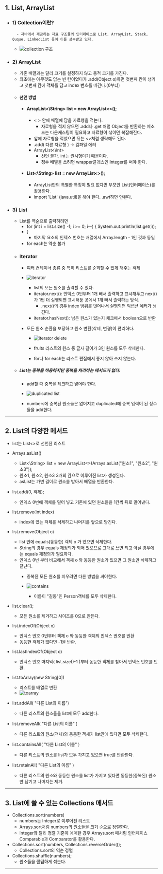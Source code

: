 ## 1. List, ArrayList
- ### 1) Collection이란?
		- 자바에서 제공하는 자료 구조들의 인터페이스로 List, ArrayList, Stack, Quque, LinkedList 등이 이를 상속받고 있다.
	- ![collection 구조](https://github.com/user-attachments/assets/b00aa6af-8627-4724-9e48-b60c20e6fea9)

- ### 2) ArrayList
	- 기존 배열과는 달리 크기를 설정하지 않고 동적 크기를 가진다.
	- 최초에는 아무것도 없는 빈 칸이었다가 .add(Object o)하면 첫번째 칸이 생기고 첫번째 칸에 객체를 담고 index 번호를 메긴다.(0부터)
	- #### 선언 방법
		- #### ArrayList<\String> list = new ArrayList<>();
			- < > 안에 배열에 담을 자료형을 적는다.
				- 자료형을 적지 않으면 .add나 .get 처럼 Object를 반환하는 메소드는 다운캐스팅이 필요하고 자료형이 섞이면 복잡해진다.
			- 앞에 자료형을 적었으면 뒤는 <>처럼 생략해도 된다.
			- .add( 다른 자료형 ) -> 컴파일 에러
			- ArrayList<\int>
				- 선언 불가. int는 원시형이기 때문이다.
				- 정수 배열을 쓰려면 wrapper클래스인 Integer를 써야 한다.
		- #### List<\String> list = new ArrayList<>();
			- ArrayList만의 특별한 특징이 필요 없다면 부모인 List(인터페이스)를 활용한다.
			- import 'List' (java.util)을 해야 한다. .awt하면 안된다.
- ### 3) List
	- List를 역순으로 출력하려면
		- for (int i = list.size() -1; i >= 0; i--) {
				System.out.println(list.get(i));
		- }
			- 마지막 요소의 인덱스 번호는 배열에서 Array.length - 1인 것과 동일
		- for each는 역순 불가
	- ### Iterator
		- 여러 컨테이너 종류 중 특히 리스트를 순회할 수 있게 해주는 객체
		- ![iterator](https://github.com/user-attachments/assets/39b747ec-6a7f-4f9c-8bdd-ff57e350b0ec)

			- list의 모든 원소를 출력할 수 있다.
			- iterator.next(): 인덱스 0번부터 1개 빼서 출력하고 표시해두고 next()가 1번 더 실행되면 표시해둔 곳에서 1개 빼서 출력하는 방식.
				- .next()의 경우 index 범위를 벗어나서 실행되면 익셉션 에러가 생긴다. 
			- iterator.hasNext(): 남은 원소가 있는지 체크해서 boolean으로 반환
		- 모든 원소 순환을 보장하고 원소 변환(삭제, 변경)이 편리하다.
			- ![iterator delete](https://github.com/user-attachments/assets/57cc8b62-3020-42a3-915d-a2836dbf74ca)

			- fruits 리스트의 원소 중 글자 길이가 3인 원소를 모두 삭제한다.
			- for나 for each는 리스트 편집에서 좋지 않아 쓰지 않는다.
	- ##### List는 중복을 허용하지만 중복을 처리하는 메서드가 없다.
		- add할 때 중복을 체크하고 넣어야 한다.
		- ![duplicated list](https://github.com/user-attachments/assets/4c903ac4-d4ef-48d8-909a-139a83756c69)

		- numbers에 중복된 원소들은 없어지고 duplicated에 중복 입력이 된 정수들을 add한다.

---
## 2. List의 다양한 메서드
- list는 List<>로 선언된 리스트
- Arrays.asList()
	- List<\String> list = new ArrayList<>(Arrays.asList("원소1", "원소2", "원소3"));
	- 원소1, 원소2, 원소3 3개의 칸으로 이루어진 list가 생성된다.
	- asList는 가변 길이로 원소를 받아서 배열을 반환한다.
- list.add(0, 객체);
	- 인덱스 0번에 객체를 밀어 넣고 기존에 있던 원소들을 1칸씩 뒤로 밀어낸다.
- list.remove(int index)
	- index에 있는 객체를 삭제하고 나머지를 앞으로 당긴다.
- list.remove(Object o)
	- list 안에 equals(동등한) 객체 o 가 있으면 삭제한다.
	- String의 경우 equals 재정의가 되어 있으므로 그대로 쓰면 되고 아닐 경우에는 equals 재정의가 필요하다.
	- 인덱스 0번 부터 비교해서 객체 o 와 동등한 원소가 있으면 그 원소만 삭제하고 끝난다.
		- 중복된 모든 원소를 지우려면 다른 방법을 써야한다.
		- ![contains](https://github.com/user-attachments/assets/32385570-827f-4d6b-93f0-aa43f93aa5c7)

			- 이름이 "길동"인 Person객체를 모두 삭제한다.
- list.clear();
	- 모든 원소를 제거하고 사이즈를 0으로 만든다.
- list.indexOf(Object o)
	- 인덱스 번호 0번부터 객체 o 와 동등한 객체의 인덱스 번호를 반환
	- 동등한 객체가 없다면 -1을 반환.
- list.lastIndexOf(Object o)
	- 인덱스 번호 마지막( list.size()-1 )부터 동등한 객체를 찾아서 인덱스 번호를 반환.
- list.toArray(new String\[0])
	- 리스트를 배열로 변환
	- ![toarray](https://github.com/user-attachments/assets/3ad5d677-5f33-4be2-ab12-1d46b528ed93)

- list.addAll( "다른 List의 이름")
	- 다른 리스트의 원소들을 list에 모두 add한다.
- list.removeAll( "다른 List의 이름" )
	- 다른 리스트의 원소(객체)와 동등한 객체가 list안에 있다면 모두 삭제한다.
- list.containsAll( "다른 List의 이름" )
	- 다른 리스트의 원소를 list가 모두 가지고 있으면 true를 반환한다.
- list.retainAll( "다른 List의 이름" )
	- 다른 리스트의 원소와 동등한 원소를 list가 가지고 있다면 동등한(중복된) 원소만 남기고 나머지는 제거.

---
## 3. List에 쓸 수 있는 Collections 메서드
- Collections.sort(numbers)
	- numbers는 Integer로 이루어진 리스트
	- Arrays.sort처럼 numbers의 원소들을 크기 순으로 정렬한다.
	- Integer와 달리 정렬 기준이 애매한 경우 Arrays.sort 때처럼 인터페이스 Comparable과 Comparator를 활용한다.
- Collections.sort(numbers, Collections.reverseOrder());
	- Collections.sort의 역순 정렬
- Collections.shuffle(numbers);
	- 원소들을 랜덤하게 섞는다.

---



